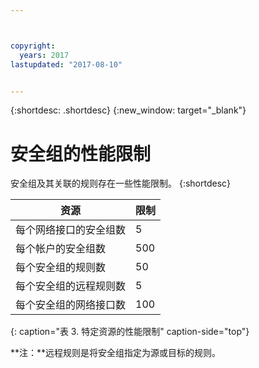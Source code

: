 ```yaml
---



copyright:
  years: 2017
lastupdated: "2017-08-10"


---
```


{:shortdesc: .shortdesc}
{:new_window: target="_blank"}

# 安全组的性能限制

安全组及其关联的规则存在一些性能限制。
{:shortdesc}

| 资源                                                  | 限制                                               |
| --------------------------------------------------------- | --------------------------------------------------- |
| 每个网络接口的安全组数                                    | 5                                                   |
| 每个帐户的安全组数                                        | 500                                                 |
| 每个安全组的规则数                                        | 50                                                  |
| 每个安全组的远程规则数                                    | 5                                                   |
| 每个安全组的网络接口数                                    | 100                                                 | 
{: caption="表 3. 特定资源的性能限制" caption-side="top"} 

**注：**远程规则是将安全组指定为源或目标的规则。
